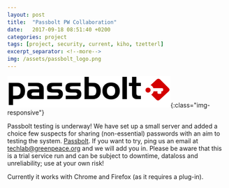 ```yaml
---
layout: post
title:  "Passbolt PW Collaboration"
date:   2017-09-18 08:51:40 +0200
categories: project
tags: [project, security, current, kiho, tzetterl]
excerpt_separator: <!--more-->
img: /assets/passbolt_logo.png
---
```

![PassBolt](/assets/passbolt_logo.png){:class="img-responsive"}

Passbolt testing is underway! We have set up a small server and added a choice few suspects for sharing (non-essential) passwords with an aim to testing the system. [Passbolt](https://www.passbolt.com/). If you want to try, ping us an email at techlab@greenpeace.org and we will add you in. Please be aware that this is a trial service run and can be subject to downtime, dataloss and unreliability; use at your own risk!

Currently it works with Chrome and Firefox (as it requires a plug-in).